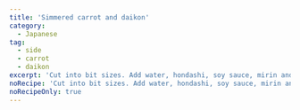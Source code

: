 ```yaml
---
title: 'Simmered carrot and daikon'
category:
  - Japanese
tag:
  - side
  - carrot
  - daikon
excerpt: 'Cut into bit sizes. Add water, hondashi, soy sauce, mirin and veggies to pot and bring to boil then turn to low and simmer for 15-20 minutes without lid. Ready when moisture is mostly gone.'
noRecipe: 'Cut into bit sizes. Add water, hondashi, soy sauce, mirin and veggies to pot and bring to boil then turn to low and simmer for 15-20 minutes without lid. Ready when moisture is mostly gone.'
noRecipeOnly: true
---
```

